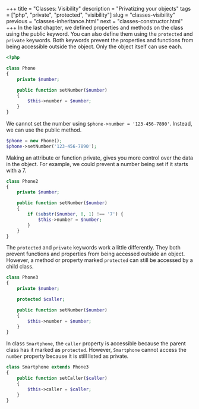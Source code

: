 +++
title = "Classes: Visibility"
description = "Privatizing your objects"
tags = ["php", "private", "protected", "visibility"]
slug = "classes-visibility"
previous = "classes-inheritance.html"
next = "classes-constructor.html"
+++
In the last chapter, we defined properties and methods on the class using the public keyword.
You can also define them using the `protected` and `private` keywords.
Both keywords prevent the properties and functions from being accessible outside the object.
Only the object itself can use each.
```php
<?php

class Phone
{
    private $number;

    public function setNumber($number)
    {
        $this->number = $number;
    }
}
```

We cannot set the number using `$phone->number = '123-456-7890'`.
Instead, we can use the public method.
```php
$phone = new Phone();
$phone->setNumber('123-456-7890');
```

Making an attribute or function private, gives you more control over the data in the object.
For example, we could prevent a number being set if it starts with a 7.
```php
class Phone2
{
    private $number;

    public function setNumber($number)
    {
        if (substr($number, 0, 1) !== '7') {
            $this->number = $number;
        }
    }
}
```

The `protected` and `private` keywords work a little differently.
They both prevent functions and properties from being accessed outside an object.
However, a method or property marked `protected` can still be accessed by a child class.
```php
class Phone3
{
    private $number;

    protected $caller;

    public function setNumber($number)
    {
        $this->number = $number;
    }
}
```

In class `Smartphone`, the `caller` property is accessible because the parent class
has it marked as `protected`. However, `Smartphone` cannot access the `number` property
because it is still listed as private.
```php
class Smartphone extends Phone3
{
    public function setCaller($caller)
    {
        $this->caller = $caller;
    }
}
```
